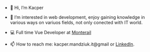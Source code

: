 - 👋 Hi, I’m Kacper
- 👀 I’m interested in web development, enjoy gaining knowledge in various ways on variuos fields, not only conected with IT world.
- 💻 Full time Vue Developer at [Monterail](www.monterail.com)

- 📫 How to reach me: kacper.mandziuk.it@gmail or [LinkedIn](www.linkedin.com/in/kacper-mandziuk).
